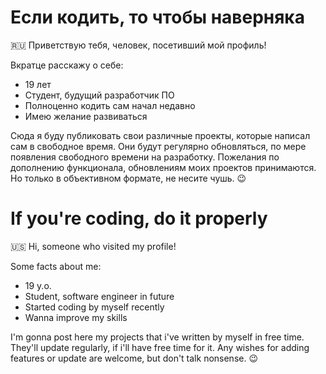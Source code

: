 # Если кодить, то чтобы наверняка
🇷🇺
Приветствую тебя, человек, посетивший мой профиль!

Вкратце расскажу о себе:
- 19 лет
- Студент, будущий разработчик ПО
- Полноценно кодить сам начал недавно
- Имею желание развиваться

Сюда я буду публиковать свои различные проекты, которые написал сам в свободное время. Они будут регулярно обновляться, по мере появления свободного времени на разработку.
Пожелания по дополнению функционала, обновлениям моих проектов принимаются. Но только в объективном формате, не несите чушь. 😉

# If you're coding, do it properly
🇺🇸
Hi, someone who visited my profile!

Some facts about me:
- 19 y.o.
- Student, software engineer in future
- Started coding by myself recently
- Wanna improve my skills

I'm gonna post here my projects that i've written by myself in free time. They'll update regularly, if i'll have free time for it.
Any wishes for adding features or update are welcome, but don't talk nonsense. 😉
